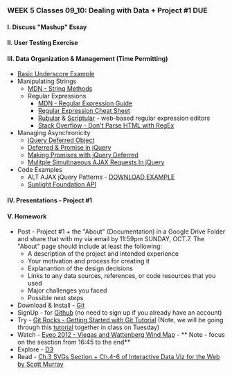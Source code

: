 ### WEEK 5 Classes 09_10: Dealing with Data + Project #1 DUE  

#### I. Discuss "Mashup" Essay

#### II. User Testing Exercise

#### III. Data Organization & Management (Time Permitting)
* [Basic Underscore Example](https://github.com/craigprotzel/Mashups/blob/master/09_10_Dealing_With_Data/Basic_Underscore/friends.js)
* Manipulating Strings
	* [MDN - String Methods](https://developer.mozilla.org/en-US/docs/Web/JavaScript/Reference/Global_Objects/String/prototype#Properties)
	* Regular Expressions
		* [MDN - Regular Expression Guide](https://developer.mozilla.org/en-US/docs/Web/JavaScript/Guide/Regular_Expressions)
		* [Regular Expression Cheat Sheet](http://www.cheatography.com/davechild/cheat-sheets/regular-expressions/)
		* [Rubular](http://rubular.com/) & [Scriptular](http://scriptular.com/) - web-based regular expression editors
		* [Stack Overflow - Don't Parse HTML with RegEx](http://stackoverflow.com/questions/1732348/regex-match-open-tags-except-xhtml-self-contained-tags)
* Managing Asynchronicity
	* [jQuery Deferred Object](http://api.jquery.com/category/deferred-object/)
	* [Deferred & Promise in jQuery](http://www.bitstorm.org/weblog/2012-1/Deferred_and_promise_in_jQuery.html)
	* [Making Promises with jQuery Deferred](http://www.htmlgoodies.com/beyond/javascript/making-promises-with-jquery-deferred.html)
	* [Mulitple Simultnaeous AJAX Requests In jQuery](http://css-tricks.com/multiple-simultaneous-ajax-requests-one-callback-jquery/)
* Code Examples
	* ALT AJAX jQuery Patterns - [DOWNLOAD EXAMPLE](https://dl.dropboxusercontent.com/u/9648298/Alt_AJAX_jQuery_Patterns.zip)
	* [Sunlight Foundation API](http://sunlightfoundation.com/api/)

#### IV. Presentations - Project #1

#### V. Homework
* Post - Project #1 + the "About" (Documentation) in a Google Drive Folder and share that with my via email by 11:59pm SUNDAY, OCT.7. The "About" page should include at least the following:  
	* A description of the project and intended experience
	* Your motivation and process for creating it
	* Explanantion of the design decisions
	* Links to any data sources, references, or code resources that you used
	* Major challenges you faced
	* Possible next steps
* Download & Install - [Git](http://git-scm.com/downloads)
* SignUp - for [Github](https://github.com/) (no need to sign up if you already have an account)
* Try - [Git Rocks - Getting Started with Git Tutorial](http://git.rocks/getting-started/) (Note, we will be going through this [tutorial](https://github.com/craigprotzel/Mashups/tree/master/_Help/How_To/Github_Pages) together in class on Tuesday)
* Watch - [Eyeo 2012 - Viegas and Wattenberg Wind Map](https://vimeo.com/48625144) - ** Note - focus 
on the sesction from 16:45  to the end**
* Explore - [D3](http://d3js.org/)
* Read - [Ch.3 SVGs Section + Ch.4-6 of Interactive Data Viz for the Web by Scott Murray](https://github.com/craigprotzel/Mashups/blob/master/_Readings/ScottMurray_Interactive%20Data%20Visualization%20for%20the%20Web_%20An%20Introduction%20to%20Designing%20with%20D3.pdf)

